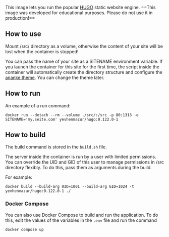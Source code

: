 This image lets you run the popular [HUGO](https://gohugo.io) static website engine. ==This image was developed for educational purposes. Please do not use it in production!==

## How to use

Mount /src/ directory as a volume, otherwise the content of your site will be lost when the container is stopped!

You can pass the name of your site as a SITENAME environment variable. If you launch the container for this site for the first time, the script inside the container will automatically create the directory structure and configure the [ananke theme](https://github.com/theNewDynamic/gohugo-theme-ananke). You can change the theme later.

## How to run
An example of a run command:

`docker run --detach --rm --volume ./src/:/src -p 80:1313 -e SITENAME='my.seite.com' yevhenmazur/hugo:0.122.0-1`

## How to build

The build command is stored in the `build.sh` file.

The server inside the container is run by a user with limited permissions. You can override the UID and GID of this user to manage permissions in /src directory flexibly. To do this, pass them as arguments during the build.

For example:

`docker build --build-arg UID=1001 --build-arg GID=1024 -t yevhenmazur/hugo:0.122.0-1 ./`

### Docker Compose
You can also use Docker Compose to build and run the application. To do this, edit the values of the variables in the `.env` file and run the command

`docker compose up`